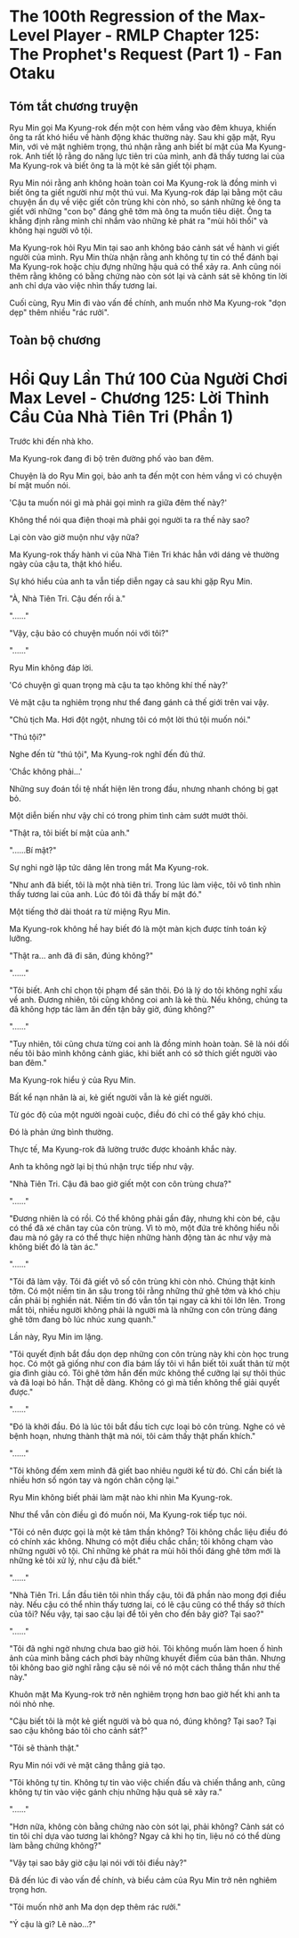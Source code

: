 # The 100th Regression of the Max-Level Player - RMLP Chapter 125: The Prophet's Request (Part 1) - Fan Otaku

## Tóm tắt chương truyện

Ryu Min gọi Ma Kyung-rok đến một con hẻm vắng vào đêm khuya, khiến ông ta rất khó hiểu về hành động khác thường này. Sau khi gặp mặt, Ryu Min, với vẻ mặt nghiêm trọng, thú nhận rằng anh biết bí mật của Ma Kyung-rok. Anh tiết lộ rằng do năng lực tiên tri của mình, anh đã thấy tương lai của Ma Kyung-rok và biết ông ta là một kẻ săn giết tội phạm.

Ryu Min nói rằng anh không hoàn toàn coi Ma Kyung-rok là đồng minh vì biết ông ta giết người như một thú vui. Ma Kyung-rok đáp lại bằng một câu chuyện ẩn dụ về việc giết côn trùng khi còn nhỏ, so sánh những kẻ ông ta giết với những "con bọ" đáng ghê tởm mà ông ta muốn tiêu diệt. Ông ta khẳng định rằng mình chỉ nhắm vào những kẻ phát ra "mùi hôi thối" và không hại người vô tội.

Ma Kyung-rok hỏi Ryu Min tại sao anh không báo cảnh sát về hành vi giết người của mình. Ryu Min thừa nhận rằng anh không tự tin có thể đánh bại Ma Kyung-rok hoặc chịu đựng những hậu quả có thể xảy ra. Anh cũng nói thêm rằng không có bằng chứng nào còn sót lại và cảnh sát sẽ không tin lời anh chỉ dựa vào việc nhìn thấy tương lai.

Cuối cùng, Ryu Min đi vào vấn đề chính, anh muốn nhờ Ma Kyung-rok "dọn dẹp" thêm nhiều "rác rưởi".

## Toàn bộ chương

# Hồi Quy Lần Thứ 100 Của Người Chơi Max Level - Chương 125: Lời Thỉnh Cầu Của Nhà Tiên Tri (Phần 1)

Trước khi đến nhà kho.

Ma Kyung-rok đang đi bộ trên đường phố vào ban đêm.

Chuyện là do Ryu Min gọi, bảo anh ta đến một con hẻm vắng vì có chuyện bí mật muốn nói.

'Cậu ta muốn nói gì mà phải gọi mình ra giữa đêm thế này?'

Không thể nói qua điện thoại mà phải gọi người ta ra thế này sao?

Lại còn vào giờ muộn như vậy nữa?

Ma Kyung-rok thấy hành vi của Nhà Tiên Tri khác hẳn với dáng vẻ thường ngày của cậu ta, thật khó hiểu.

Sự khó hiểu của anh ta vẫn tiếp diễn ngay cả sau khi gặp Ryu Min.

"À, Nhà Tiên Tri. Cậu đến rồi à."

"......"

"Vậy, cậu bảo có chuyện muốn nói với tôi?"

"......"

Ryu Min không đáp lời.

'Có chuyện gì quan trọng mà cậu ta tạo không khí thế này?'

Vẻ mặt cậu ta nghiêm trọng như thể đang gánh cả thế giới trên vai vậy.

"Chủ tịch Ma. Hơi đột ngột, nhưng tôi có một lời thú tội muốn nói."

"Thú tội?"

Nghe đến từ "thú tội", Ma Kyung-rok nghĩ đến đủ thứ.

'Chắc không phải...'

Những suy đoán tồi tệ nhất hiện lên trong đầu, nhưng nhanh chóng bị gạt bỏ.

Một diễn biến như vậy chỉ có trong phim tình cảm sướt mướt thôi.

"Thật ra, tôi biết bí mật của anh."

"......Bí mật?"

Sự nghi ngờ lập tức dâng lên trong mắt Ma Kyung-rok.

"Như anh đã biết, tôi là một nhà tiên tri. Trong lúc làm việc, tôi vô tình nhìn thấy tương lai của anh. Lúc đó tôi đã thấy bí mật đó."

Một tiếng thở dài thoát ra từ miệng Ryu Min.

Ma Kyung-rok không hề hay biết đó là một màn kịch được tính toán kỹ lưỡng.

"Thật ra... anh đã đi săn, đúng không?"

"......"

"Tôi biết. Anh chỉ chọn tội phạm để săn thôi. Đó là lý do tôi không nghĩ xấu về anh. Đương nhiên, tôi cũng không coi anh là kẻ thù. Nếu không, chúng ta đã không hợp tác làm ăn đến tận bây giờ, đúng không?"

"......"

"Tuy nhiên, tôi cũng chưa từng coi anh là đồng minh hoàn toàn. Sẽ là nói dối nếu tôi bảo mình không cảnh giác, khi biết anh có sở thích giết người vào ban đêm."

Ma Kyung-rok hiểu ý của Ryu Min.

Bất kể nạn nhân là ai, kẻ giết người vẫn là kẻ giết người.

Từ góc độ của một người ngoài cuộc, điều đó chỉ có thể gây khó chịu.

Đó là phản ứng bình thường.

Thực tế, Ma Kyung-rok đã lường trước được khoảnh khắc này.

Anh ta không ngờ lại bị thú nhận trực tiếp như vậy.

"Nhà Tiên Tri. Cậu đã bao giờ giết một con côn trùng chưa?"

"......"

"Đương nhiên là có rồi. Có thể không phải gần đây, nhưng khi còn bé, cậu có thể đã xé chân tay của côn trùng. Vì tò mò, một đứa trẻ không hiểu nỗi đau mà nó gây ra có thể thực hiện những hành động tàn ác như vậy mà không biết đó là tàn ác."

"......"

"Tôi đã làm vậy. Tôi đã giết vô số côn trùng khi còn nhỏ. Chúng thật kinh tởm. Có một niềm tin ăn sâu trong tôi rằng những thứ ghê tởm và khó chịu cần phải bị nghiền nát. Niềm tin đó vẫn tồn tại ngay cả khi tôi lớn lên. Trong mắt tôi, nhiều người không phải là người mà là những con côn trùng đáng ghê tởm đang bò lúc nhúc xung quanh."

Lần này, Ryu Min im lặng.

"Tôi quyết định bắt đầu dọn dẹp những con côn trùng này khi còn học trung học. Có một gã giống như con đỉa bám lấy tôi vì hắn biết tôi xuất thân từ một gia đình giàu có. Tôi ghê tởm hắn đến mức không thể cưỡng lại sự thôi thúc và đã loại bỏ hắn. Thật dễ dàng. Không có gì mà tiền không thể giải quyết được."

"......"

"Đó là khởi đầu. Đó là lúc tôi bắt đầu tích cực loại bỏ côn trùng. Nghe có vẻ bệnh hoạn, nhưng thành thật mà nói, tôi cảm thấy thật phấn khích."

"......"

"Tôi không đếm xem mình đã giết bao nhiêu người kể từ đó. Chỉ cần biết là nhiều hơn số ngón tay và ngón chân cộng lại."

Ryu Min không biết phải làm mặt nào khi nhìn Ma Kyung-rok.

Như thể vẫn còn điều gì đó muốn nói, Ma Kyung-rok tiếp tục nói.

"Tôi có nên được gọi là một kẻ tâm thần không? Tôi không chắc liệu điều đó có chính xác không. Nhưng có một điều chắc chắn; tôi không chạm vào những người vô tội. Chỉ những kẻ phát ra mùi hôi thối đáng ghê tởm mới là những kẻ tôi xử lý, như cậu đã biết."

"......"

"Nhà Tiên Tri. Lần đầu tiên tôi nhìn thấy cậu, tôi đã phần nào mong đợi điều này. Nếu cậu có thể nhìn thấy tương lai, có lẽ cậu cũng có thể thấy sở thích của tôi? Nếu vậy, tại sao cậu lại để tôi yên cho đến bây giờ? Tại sao?"

"......"

"Tôi đã nghi ngờ nhưng chưa bao giờ hỏi. Tôi không muốn làm hoen ố hình ảnh của mình bằng cách phơi bày những khuyết điểm của bản thân. Nhưng tôi không bao giờ nghĩ rằng cậu sẽ nói về nó một cách thẳng thắn như thế này."

Khuôn mặt Ma Kyung-rok trở nên nghiêm trọng hơn bao giờ hết khi anh ta nói nhỏ nhẹ.

"Cậu biết tôi là một kẻ giết người và bỏ qua nó, đúng không? Tại sao? Tại sao cậu không báo tôi cho cảnh sát?"

"Tôi sẽ thành thật."

Ryu Min nói với vẻ mặt căng thẳng giả tạo.

"Tôi không tự tin. Không tự tin vào việc chiến đấu và chiến thắng anh, cũng không tự tin vào việc gánh chịu những hậu quả sẽ xảy ra."

"......"

"Hơn nữa, không còn bằng chứng nào còn sót lại, phải không? Cảnh sát có tin tôi chỉ dựa vào tương lai không? Ngay cả khi họ tin, liệu nó có thể dùng làm bằng chứng không?"

"Vậy tại sao bây giờ cậu lại nói với tôi điều này?"

Đã đến lúc đi vào vấn đề chính, và biểu cảm của Ryu Min trở nên nghiêm trọng hơn.

"Tôi muốn nhờ anh Ma dọn dẹp thêm rác rưởi."

"Ý cậu là gì? Lẽ nào...?"